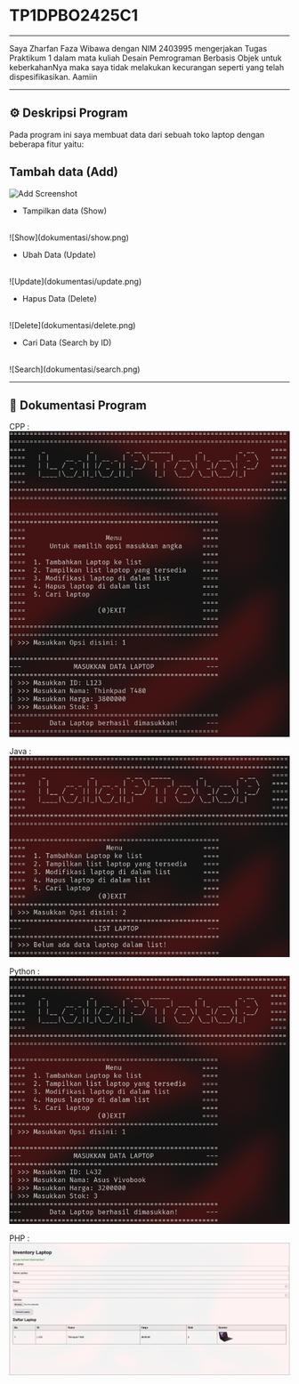 # TP1DPBO2425C1

---

Saya Zharfan Faza Wibawa dengan NIM 2403995 mengerjakan Tugas Praktikum 1 dalam mata kuliah Desain Pemrograman Berbasis Objek untuk keberkahanNya maka saya tidak melakukan kecurangan seperti yang telah dispesifikasikan. Aamiin

---

## :gear: Deskripsi Program  
Pada program ini saya membuat data dari sebuah toko laptop dengan beberapa fitur yaitu:

## Tambah data (Add)
<p align="left">
  <img src="images/add.png" alt="Add Screenshot" width="400">
</p>


- Tampilkan data (Show)
<br>
![Show](dokumentasi/show.png)

- Ubah Data (Update)
<br>
![Update](dokumentasi/update.png)

- Hapus Data (Delete)
<br>
![Delete](dokumentasi/delete.png)

- Cari Data (Search by ID)
<br>
![Search](dokumentasi/search.png)

---

## :file_folder: Dokumentasi Program
CPP : 
<br>
![CPP](dokumentasi/cpp.png)

Java :
<br>
![Java](dokumentasi/java.png)

Python : 
<br>
![Python](dokumentasi/python.png)

PHP :
<br>
![PHP](dokumentasi/php.png)
